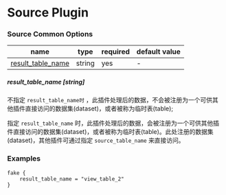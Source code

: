# Source Plugin

### Source Common Options

| name | type | required | default value |
| --- | --- | --- | --- |
| [result_table_name](#result_table_name-string) | string | yes | - |

##### result_table_name [string]

不指定 `result_table_name时` ，此插件处理后的数据，不会被注册为一个可供其他插件直接访问的数据集(dataset)，或者被称为临时表(table);

指定 `result_table_name` 时，此插件处理后的数据，会被注册为一个可供其他插件直接访问的数据集(dataset)，或者被称为临时表(table)。此处注册的数据集(dataset)，其他插件可通过指定 `source_table_name` 来直接访问。


### Examples

```
fake {
    result_table_name = "view_table_2"
}
```
